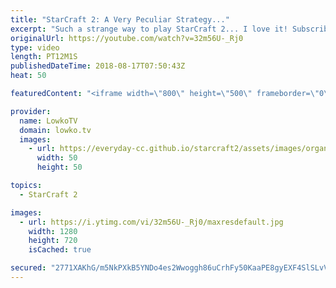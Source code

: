 ```yaml
---
title: "StarCraft 2: A Very Peculiar Strategy..."
excerpt: "Such a strange way to play StarCraft 2... I love it! Subscribe for more videos: http://lowko.tv/youtube Stinky Cheese: https://goo.gl/49vhoj  If you have an awesome replay of StarCraft 2 that you think is worth casting, you can send it to replays@lowko.tv.  Support me on Patreon: http://www.patreon.com/lowkotv"
originalUrl: https://youtube.com/watch?v=32m56U-_Rj0
type: video
length: PT12M1S
publishedDateTime: 2018-08-17T07:50:43Z
heat: 50

featuredContent: "<iframe width=\"800\" height=\"500\" frameborder=\"0\" src=\"https://www.youtube.com/embed/32m56U-_Rj0\" allow=\"accelerometer; autoplay; encrypted-media; gyroscope; picture-in-picture\" allowfullscreen></iframe>"

provider:
  name: LowkoTV
  domain: lowko.tv
  images:
    - url: https://everyday-cc.github.io/starcraft2/assets/images/organizations/lowko.tv-50x50.jpg
      width: 50
      height: 50

topics:
  - StarCraft 2

images:
  - url: https://i.ytimg.com/vi/32m56U-_Rj0/maxresdefault.jpg
    width: 1280
    height: 720
    isCached: true

secured: "2771XAKhG/m5NkPXkB5YNDo4es2Wwoggh86uCrhFy50KaaPE8gyEXF4SlSLvVrzUBkQbDnP3s+XX3LO3cLlj1PfbYGsjICp758e4jWZCXIHRMSipKnTKJZcbvIEwKkGvBnPhNIAtgFyjfqhU6R6BXmgm6MdJps5WjIUXu+Trx9y4apxTxh93PHA80j/x1fwsnz2lrmnygJOtiQVWoVMbChNwfeNmo4F47naTOfkGwNzpNr8MTO5AFnNVTDP0cL0VIDnfnziSseuosVbR8JvsuLtz7wNm9k5pLbTjDIpHsrbysPcEfHmiyMqd3Ra1uDT+ExHpD1Cyl9HvwFpRq2uF6M294QXgPpgI9xTBAdOo55L3BCXwm7nI1ynls3ABQjWrW2tLshGpPDB+S/CbfIr1nfilFNB4+k2PhiUcQLj9ssu1dY+dKB+vu7yv82TUHFHI;eJscLxij8bV9gpcMrnWgtA=="
---
```


